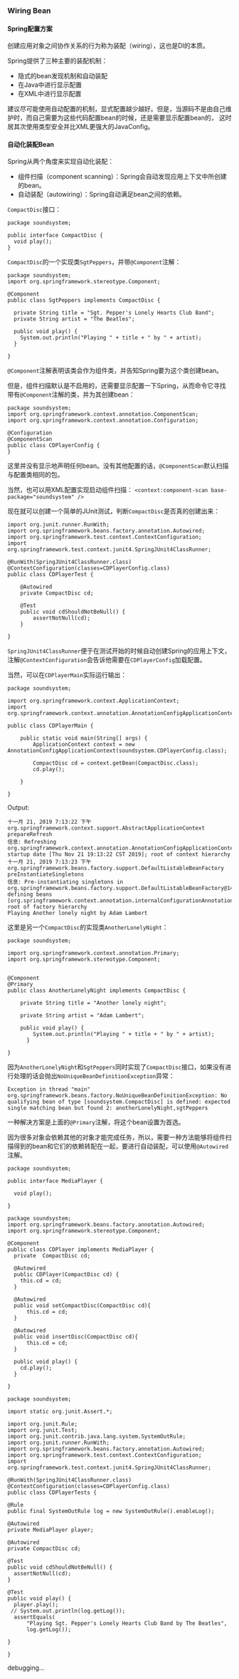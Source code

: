### Wiring Bean

#### Spring配置方案

创建应用对象之间协作关系的行为称为装配（wiring），这也是DI的本质。

Spring提供了三种主要的装配机制：
* 隐式的bean发现机制和自动装配
* 在Java中进行显示配置
* 在XML中进行显示配置

建议尽可能使用自动配置的机制，显式配置越少越好。但是，当源码不是由自己维护时，而自己需要为这些代码配置bean的时候，还是需要显示配置bean的，
这时居其次使用类型安全并比XML更强大的JavaConfig。

#### 自动化装配Bean

Spring从两个角度来实现自动化装配：
- 组件扫描（component scanning）：Spring会自动发现应用上下文中所创建的bean。
- 自动装配（autowiring）：Spring自动满足bean之间的依赖。

`CompactDisc`接口：
```
package soundsystem;

public interface CompactDisc {
  void play();
}
```

`CompactDisc`的一个实现类`SgtPeppers`，并带`@Component`注解：
```
package soundsystem;
import org.springframework.stereotype.Component;

@Component
public class SgtPeppers implements CompactDisc {

  private String title = "Sgt. Pepper's Lonely Hearts Club Band";  
  private String artist = "The Beatles";
  
  public void play() {
    System.out.println("Playing " + title + " by " + artist);
  }
  
}
```
`@Component`注解表明该类会作为组件类，并告知Spring要为这个类创建bean。

但是，组件扫描默认是不启用的，还需要显示配置一下Spring，从而命令它寻找带有`@Component`注解的类，并为其创建bean：
```
package soundsystem;
import org.springframework.context.annotation.ComponentScan;
import org.springframework.context.annotation.Configuration;

@Configuration
@ComponentScan
public class CDPlayerConfig { 
}
```
这里并没有显示地声明任何bean。没有其他配置的话，`@ComponentScan`默认扫描与配置类相同的包。

当然，也可以用XML配置实现启动组件扫描：
`<context:component-scan base-package="soundsystem" />`

现在就可以创建一个简单的JUnit测试，判断`CompactDisc`是否真的创建出来：
```
import org.junit.runner.RunWith;
import org.springframework.beans.factory.annotation.Autowired;
import org.springframework.test.context.ContextConfiguration;
import org.springframework.test.context.junit4.SpringJUnit4ClassRunner;

@RunWith(SpringJUnit4ClassRunner.class)
@ContextConfiguration(classes=CDPlayerConfig.class)
public class CDPlayerTest {
	
	@Autowired
	private CompactDisc cd;
	
	@Test
	public void cdShouldNotBeNull() {
		assertNotNull(cd);
	}
	
}
```
`SpringJUnit4ClassRunner`便于在测试开始的时候自动创建Spring的应用上下文，注解`@ContextConfiguration`会告诉他需要在`CDPlayerConfig`加载配置。

当然，可以在`CDPlayerMain`实际运行输出：
```
package soundsystem;

import org.springframework.context.ApplicationContext;
import org.springframework.context.annotation.AnnotationConfigApplicationContext;

public class CDPlayerMain {

	public static void main(String[] args) {
		ApplicationContext context = new AnnotationConfigApplicationContext(soundsystem.CDPlayerConfig.class);
	    
	    CompactDisc cd = context.getBean(CompactDisc.class);
        cd.play();
 
	}

}
```
Output:
```
十一月 21, 2019 7:13:22 下午 org.springframework.context.support.AbstractApplicationContext prepareRefresh
信息: Refreshing org.springframework.context.annotation.AnnotationConfigApplicationContext@4437c4: startup date [Thu Nov 21 19:13:22 CST 2019]; root of context hierarchy
十一月 21, 2019 7:13:23 下午 org.springframework.beans.factory.support.DefaultListableBeanFactory preInstantiateSingletons
信息: Pre-instantiating singletons in org.springframework.beans.factory.support.DefaultListableBeanFactory@1417077: defining beans [org.springframework.context.annotation.internalConfigurationAnnotationProcessor,org.springframework.context.annotation.internalAutowiredAnnotationProcessor,org.springframework.context.annotation.internalRequiredAnnotationProcessor,org.springframework.context.annotation.internalCommonAnnotationProcessor,CDPlayerConfig,org.springframework.context.annotation.ConfigurationClassPostProcessor.importAwareProcessor,anotherLonelyNight,CDPlayer,sgtPeppers]; root of factory hierarchy
Playing Another lonely night by Adam Lambert
```
这里是另一个`CompactDisc`的实现类`AnotherLonelyNight`：
```
package soundsystem;

import org.springframework.context.annotation.Primary;
import org.springframework.stereotype.Component;


@Component
@Primary
public class AnotherLonelyNight implements CompactDisc {

	private String title = "Another lonely night";  
	
	private String artist = "Adam Lambert";
	  
	public void play() {
	    System.out.println("Playing " + title + " by " + artist);
	  }

}

```
因为`AnotherLonelyNight`和`SgtPeppers`同时实现了`CompactDisc`接口，如果没有进行处理的话会抛出`NoUniqueBeanDefinitionException`异常：
```
Exception in thread "main" org.springframework.beans.factory.NoUniqueBeanDefinitionException: No qualifying bean of type [soundsystem.CompactDisc] is defined: expected single matching bean but found 2: anotherLonelyNight,sgtPeppers
```
一种解决方案是上面的`@Primary`注解，将这个bean设置为首选。

因为很多对象会依赖其他的对象才能完成任务，所以，需要一种方法能够将组件扫描得到的bean和它们的依赖转配在一起，要进行自动装配，可以使用`@Autowired`注解。

```
package soundsystem;

public interface MediaPlayer {

  void play();

}
```

```
package soundsystem;
import org.springframework.beans.factory.annotation.Autowired;
import org.springframework.stereotype.Component;

@Component
public class CDPlayer implements MediaPlayer {
  private  CompactDisc cd;
  
  @Autowired
  public CDPlayer(CompactDisc cd) {
    this.cd = cd;
  }
  
  @Autowired
  public void setCompactDisc(CompactDisc cd){
	  this.cd = cd;
  }

  @Autowired
  public void insertDisc(CompactDisc cd){
	  this.cd = cd;
  }
  
  public void play() {
    cd.play();
  }

}
```

```
package soundsystem;

import static org.junit.Assert.*;

import org.junit.Rule;
import org.junit.Test;
import org.junit.contrib.java.lang.system.SystemOutRule;
import org.junit.runner.RunWith;
import org.springframework.beans.factory.annotation.Autowired;
import org.springframework.test.context.ContextConfiguration;
import org.springframework.test.context.junit4.SpringJUnit4ClassRunner;

@RunWith(SpringJUnit4ClassRunner.class)
@ContextConfiguration(classes=CDPlayerConfig.class)
public class CDPlayerTests {

@Rule
public final SystemOutRule log = new SystemOutRule().enableLog();

@Autowired
private MediaPlayer player;

@Autowired
private CompactDisc cd;

@Test
public void cdShouldNotBeNull() {
  assertNotNull(cd);
}

@Test
public void play() {
  player.play();
 // System.out.println(log.getLog());
  assertEquals(
      "Playing Sgt. Pepper's Lonely Hearts Club Band by The Beatles", 
      log.getLog());

}

}

```
debugging...










